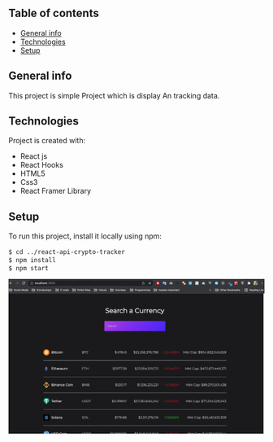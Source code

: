 ## Table of contents
* [General info](#general-info)
* [Technologies](#technologies)
* [Setup](#setup)

## General info
This project is simple Project which is display An tracking data.
	
## Technologies
Project is created with:
* React js
* React Hooks
* HTML5
* Css3
* React Framer Library


	
## Setup
To run this project, install it locally using npm:

```
$ cd ../react-api-crypto-tracker
$ npm install
$ npm start
```
![Run](https://github.com/KamalEssam/react-api-crypto-tracker/blob/main/img/run.png)
